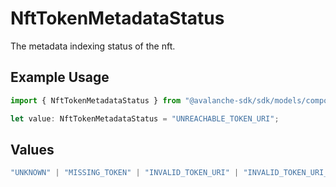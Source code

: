 # NftTokenMetadataStatus

The metadata indexing status of the nft.

## Example Usage

```typescript
import { NftTokenMetadataStatus } from "@avalanche-sdk/sdk/models/components";

let value: NftTokenMetadataStatus = "UNREACHABLE_TOKEN_URI";
```

## Values

```typescript
"UNKNOWN" | "MISSING_TOKEN" | "INVALID_TOKEN_URI" | "INVALID_TOKEN_URI_SCHEME" | "UNREACHABLE_TOKEN_URI" | "THROTTLED_TOKEN_URI" | "METADATA_CONTENT_TOO_LARGE" | "INVALID_METADATA" | "INVALID_METADATA_JSON" | "INDEXED" | "UNINDEXED"
```